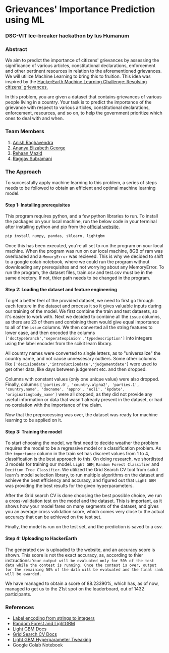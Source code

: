 # Grievances' Importance Prediction using ML
### DSC-VIT Ice-breaker hackathon by Ius Humanum

### Abstract
We aim to predict the importance of citizens' grievances by assessing the significance of various articles, constitutional declarations, enforcement and other pertinent resources in relation to the aforementioned grievances. We will utilize Machine Learning to bring this to fruition.
This idea was inspired by the [HackerEarth Machine Learning Challenge: Resolving citizens’ grievances.](https://www.hackerearth.com/challenges/competitive/hackerearth-machine-learning-challenge-predict-grievance-importance/)

In this problem, you are given a dataset that contains grievances of various people living in a country. Your task is to predict the importance of the grievance with respect to various articles, constitutional declarations, enforcement, resources, and so on, to help the government prioritize which ones to deal with and when.

### Team Members
1. [Anish Raghavendra](https://github.com/z404)
2. [Ananya Elizabeth George](https://github.com/ananya190)
3. [Rehaan Mazid](https://github.com/Rehaan1)
4. [Raggav Subramani](https://github.com/R-droid101)

### The Approach
To successfully apply machine learning to this problem, a series of steps needs to be followed to obtain an efficient and optimal machine learning model.

#### Step 1: Installing prerequisites
This program requires python, and a few python libraries to run. To install the packages on your local machine, run the below code in your terminal after installing python and pip from the [official website](https://www.python.org/).
```py
pip install numpy, pandas, sklearn, lightgbm
```
Once this has been executed, you're all set to run the program on your local machine. When the program was run on our local machine, 8GB of ram was overloaded and a ```MemoryError``` was recieved. This is why we decided to shift to a google colab notebook, where we could run the program without downloading any prerequisites and not worrying about any MemoryError.
To run the program, the dataset files, train.csv and test.csv must be in the same directory. If not, thier path needs to be changed in the program.

#### Step 2: Loading the dataset and feature engineering
To get a better feel of the provided dataset, we need to first go through each feature in the dataset and process it so it gives valuable inputs during our training of the model. 
We first combine the train and test datasets, so it's easier to work with. Next we decided to combine all the ```issue``` columns, as there are 23 of them and combining them would give equal importance to all of the ```issue``` columns. We then converted all the string features to lower case, and then encoded the columns ```['doctypebranch','seperateopinion','typedescription']``` into integers using the label encoder from the scikit learn library.

All country names were converted to single letters, as to "universalize" the country name, and not cause unnessesary outliers. Some other columns like ```['decisiondate','introductiondate','judgementdate']``` were used to get other data, like days between judgement etc. and then dropped.

Columns with constant values (only one unique value) were also dropped. Finally, columns ```['parties.0', 'country.alpha2', 'parties.1', 'country.name', 'docname', 'appno', 'ecli', 'kpdate', 'originatingbody_name']``` were all dropped, as they did not provide any useful information or data that wasn't already present in the dataset, or had no corelation with the importance of the claim.

Now that the preprocessing was over, the dataset was ready for machine learning to be applied on it.

#### Step 3: Training the model
To start choosing the model, we first need to decide weather the problem requires the model to be a regressive model or a classification problem. As the ```importance``` column in the train set has discreet values from 1 to 4, classification is the best approach to this. On doing research, we shortlisted 3 models for training our model. ```Light GBM```, ```Random Forest Classifier``` and ```Decition Tree Classifier```. We utilized the Grid Search CV tool from scikit learn's model selection library, to run multiple algorithms on the dataset and achieve the best efficiency and accuracy, and figured out that ```Light GBM``` was providing the best results for the given hyperparameters.

After the Grid search CV is done choosing the best possible choice, we run a cross-validation test on the model and the dataset. This is important, as it shows how your model fares on many segments of the dataset, and gives you an average cross validation score, which comes very close to the actual accuracy that can be achieved on the test set.

Finally, the model is run on the test set, and the prediction is saved to a csv.

#### Step 4: Uploading to HackerEarth 
The generated csv is uploaded to the website, and an accuracy score is shown. This score is not the exact accuracy, as, according to thier instructions: ```Your output will be evaluated only for 50% of the test data while the contest is running. Once the contest is over, output for the remaining 50% of the data will be evaluated and the final rank will be awarded.```

We have managed to obtain a score of 88.23390%, which has, as of now, managed to get us to the 21st spot on the leaderboard, out of 1432 participants.

### References
- [Label encoding from strings to integers](https://scikit-learn.org/stable/modules/generated/sklearn.preprocessing.LabelEncoder.html)
- [Random Forest and LightGBM](https://datascience.stackexchange.com/questions/63322/random-forest-vs-lightgbm)
- [Light GBM Docs](https://lightgbm.readthedocs.io/en/latest/)
- [Grid Search CV Docs](https://scikit-learn.org/stable/modules/generated/sklearn.model_selection.GridSearchCV.html)
- [Light GBM Hyperparameter Tweaking](https://towardsdatascience.com/understanding-lightgbm-parameters-and-how-to-tune-them-6764e20c6e5b)
- Google Colab Notebook

